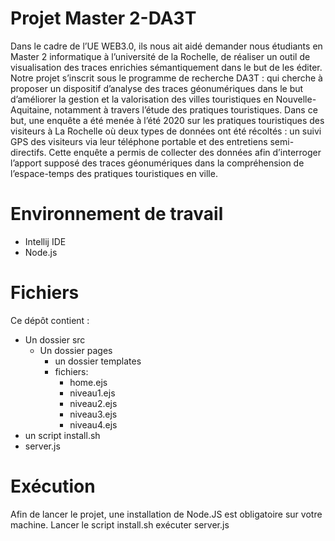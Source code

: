 # Projet Master 2-DA3T


Dans le cadre de l’UE WEB3.0, ils nous ait aidé demander nous étudiants en Master 2 informatique à l’université de la Rochelle, de réaliser un outil de visualisation des traces
enrichies sémantiquement dans le but de les éditer.
Notre projet s’inscrit sous le programme de recherche DA3T : qui cherche à proposer un dispositif d’analyse des traces géonumériques dans le but d’améliorer la gestion et la
valorisation des villes touristiques en Nouvelle-Aquitaine, notamment à travers l’étude des pratiques touristiques.
Dans ce but, une enquête a été menée à l’été 2020 sur les pratiques touristiques des visiteurs à La Rochelle où deux types de données ont été récoltés : un suivi GPS des visiteurs via leur téléphone portable et des entretiens semi-directifs. Cette enquête a
permis de collecter des données afin d’interroger l’apport supposé des traces géonumériques dans la compréhension de l’espace-temps des pratiques touristiques
en ville.



# Environnement de travail 

 - Intellij IDE 
 - Node.js

# Fichiers 
Ce dépôt contient :

 - Un dossier src
	 - Un dossier pages
		 - un dossier templates 
		 - fichiers: 
			 - home.ejs
			 - niveau1.ejs
			 - niveau2.ejs
			 - niveau3.ejs
			 - niveau4.ejs
 - un script install.sh
 - server.js 

# Exécution
Afin de lancer le projet, une installation de Node.JS est obligatoire sur votre machine.
Lancer le script install.sh
exécuter server.js
 




